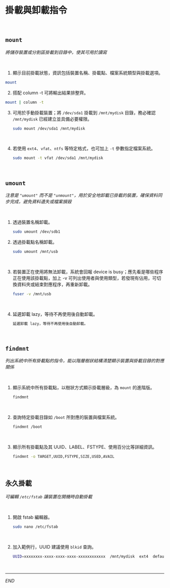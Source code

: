 # 掛載與卸載指令

<br>

## `mount`

_將儲存裝置或分割區掛載到目錄中，使其可用於讀寫_

<br>

1. 顯示目前掛載狀態，資訊包括裝置名稱、掛載點、檔案系統類型與掛載選項。

```bash
mount
```

2. 搭配 column -t 可將輸出結果排整齊。

```bash
mount | column -t
```

3. 可用於手動掛載裝置；將 `/dev/sda1` 掛載到 `/mnt/mydisk` 目錄，務必確認 `/mnt/mydisk` 已經建立並具備必要權限。

    ```bash
    sudo mount /dev/sda1 /mnt/mydisk
    ```

<br>

4. 若使用 `ext4`、`vfat`、`ntfs` 等特定格式，也可加上 `-t` 參數指定檔案系統。

    ```bash
    sudo mount -t vfat /dev/sda1 /mnt/mydisk
    ```

<br>

## `umount`

_注意是 `"umount"` 而不是 `"unmount"`，用於安全地卸載已掛載的裝置，確保資料同步完成，避免資料遺失或檔案損毀_

<br>

1. 透過裝置名稱卸載。

    ```bash
    sudo umount /dev/sdb1
    ```

2. 透過掛載點名稱卸載。

    ```bash
    sudo umount /mnt/usb
    ```

<br>

3. 若裝置正在使用將無法卸載，系統會回報 device is busy；應先看是哪些程序正在使用該掛載點，加上 -v 可列出使用者與使用類型，若發現有佔用，可切換資料夾或結束對應程序，再重新卸載。

    ```bash
    fuser -v /mnt/usb
    ```

<br>

4. 延遲卸載 lazy，等待不再使用後自動卸載。

    ```bash
    延遲卸載 lazy，等待不再使用後自動卸載。
    ```

<br>

## `findmnt`

_列出系統中所有掛載點的指令，能以階層樹狀結構清楚顯示裝置與掛載目錄的對應關係_

<br>

1. 顯示系統中所有掛載點，以樹狀方式顯示掛載層級，為 `mount` 的進階版。

    ```bash
    findmnt
    ```

<br>

2. 查詢特定掛載目錄如 `/boot` 所對應的裝置與檔案系統。

    ```bash
    findmnt /boot
    ```

<br>

3. 顯示所有掛載點及其 UUID、LABEL、FSTYPE、使用百分比等詳細資訊。

    ```bash
    findmnt -o TARGET,UUID,FSTYPE,SIZE,USED,AVAIL
    ```

<br>

## 永久掛載

_可編輯 `/etc/fstab` 讓裝置在開機時自動掛載_

<br>

1. 開啟 fstab 編輯器。

    ```bash
    sudo nano /etc/fstab
    ```

<br>

2. 加入範例行，UUID 建議使用 `blkid` 查詢。

    ```bash
    UUID=xxxxxxxx-xxxx-xxxx-xxxx-xxxxxxxxxxxx  /mnt/mydisk  ext4  defaults  0  2
    ```

<br>

___

_END_